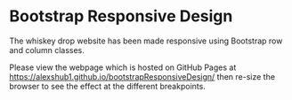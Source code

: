 # Bootstrap Responsive Design

The whiskey drop website has been made responsive using Bootstrap row and column classes.

Please view the webpage which is hosted on GitHub Pages at https://alexshub1.github.io/bootstrapResponsiveDesign/
then re-size the browser to see the effect at the different breakpoints.